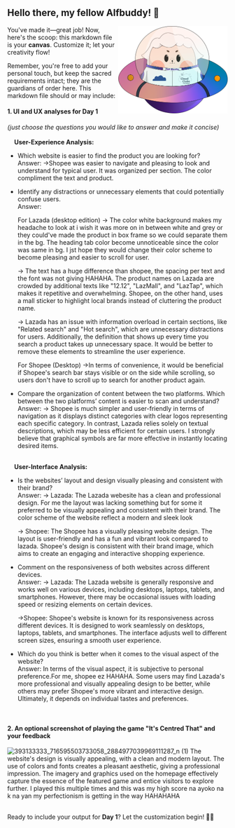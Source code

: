 ## Hello there, my fellow Alfbuddy! 💖

<img align="right" width="250px" src="../../assets/alf/alf-ufo.png">

You've made it—great job! Now, here's the scoop: this markdown file is your **canvas**. Customize it; let your creativity flow!

Remember, you're free to add your personal touch, but keep the sacred requirements intact; they are the guardians of order here. This markdown file should or may include:

#### 1. UI and UX analyses for Day 1

_(just choose the questions you would like to answer and make it concise)_
<br/><br/>
&nbsp;&nbsp;&nbsp;&nbsp;**User-Experience Analysis:**<br/>

-   Which website is easier to find the product you are looking for?<br/>
    Answer:
    ->Shopee was easier to navigate and pleasing to look and understand for typical user. It was organized per section. The color compliment the text and product.

-   Identify any distractions or unnecessary elements that could potentially confuse users.<br/>
    Answer: 

    For Lazada (desktop edition) 
    -> The color white background makes my headache to look at i wish it was more on in between white and grey or they could've made the product in box frame so we could separate them in the bg. The heading tab color become unnoticeable since the color was same in bg. I jst hope they would change their color scheme to become pleasing and easier to scroll for user. 

    -> The text has a huge difference than shopee, the spacing per text and the font was not giving HAHAHA. The product names on Lazada are crowded by additional texts like "12.12", "LazMall", and "LazTap", which makes it repetitive and overwhelming. Shopee, on the other hand, uses a mall sticker to highlight local brands instead of cluttering the product name.

    -> Lazada has an issue with information overload in certain sections, like "Related search" and "Hot search", which are unnecessary distractions for users. Additionally, the definition that shows up every time you search a product takes up unnecessary space. It would be better to remove these elements to streamline the user experience.

    For Shopee (Desktop)
    ->In terms of convenience, it would be beneficial if Shopee's search bar stays visible or on the side while scrolling, so users don't have to scroll up to search for another product again.

-   Compare the organization of content between the two platforms. Which between the two platforms’ content is easier to scan and understand?<br/>
    Answer: 
    -> Shopee is much simpler and user-friendly in terms of navigation as it displays distinct categories with clear logos representing each specific category. In contrast, Lazada relies solely on textual descriptions, which may be less efficient for certain users. I strongly believe that graphical symbols are far more effective in instantly locating desired items.


<br/> &nbsp;&nbsp;&nbsp;&nbsp;**User-Interface Analysis:**

-   Is the websites’ layout and design visually pleasing and consistent with their brand?<br/>
    Answer: 
    -> Lazada: The Lazada webesite has a clean and professional design. For me the layout was lacking something but for some it preferred to be visually appealing and consistent with their brand. The color scheme of the website reflect a modern and sleek look 
    
    -> Shopee: The Shopee has a visually pleasing website design. The layout is user-friendly and has a fun and vibrant look compared to lazada. Shopee's design is consistent with their brand image, which aims to create an engaging and interactive shopping experience.

    
-   Comment on the responsiveness of both websites across different devices.<br/>
    Answer: 
    -> Lazada: The Lazada website is generally responsive and works well on various devices, including desktops, laptops, tablets, and smartphones. However, there may be occasional issues with loading speed or resizing elements on certain devices.

    ->Shopee: Shopee's website is known for its responsiveness across different devices. It is designed to work seamlessly on desktops, laptops, tablets, and smartphones. The interface adjusts well to different screen sizes, ensuring a smooth user experience.

    
-   Which do you think is better when it comes to the visual aspect of the website?<br/>
    Answer: In terms of the visual aspect, it is subjective to personal preference.For me, shopee ez HAHAHA. Some users may find Lazada's more professional and visually appealing design to be better, while others may prefer Shopee's more vibrant and interactive design. Ultimately, it depends on individual tastes and preferences. 

    <br>

#### 2. An **optional** screenshot of playing the game **"It's Centred That"** and your feedback
![393133333_716595503733058_2884977039969111287_n (1)](https://github.com/yasmnngls/AWSCC-CodeQuest-UI-UX/assets/149950582/032c8a6f-7118-4960-8715-732e95af0d6c) The website's design is visually appealing, with a clean and modern layout. The use of colors and fonts creates a pleasant aesthetic, giving a professional impression. The imagery and graphics used on the homepage effectively capture the essence of the featured game and entice visitors to explore further. I played this multiple times and this was my high score na ayoko na k na yan my perfectionism is getting in the way HAHAHAHA

<br>Ready to include your output for **Day 1**? Let the customization begin! 🚀✨

<!-- You may now delete and modify the content of this file -->
